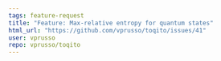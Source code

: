 ```yaml
---
tags: feature-request
title: "Feature: Max-relative entropy for quantum states"
html_url: "https://github.com/vprusso/toqito/issues/41"
user: vprusso
repo: vprusso/toqito
---
```


